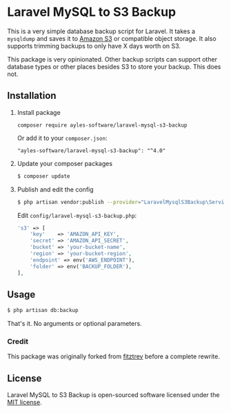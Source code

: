 # Laravel MySQL to S3 Backup

This is a very simple database backup script for Laravel. It takes a `mysqldump` and saves it to [Amazon S3](http://aws.amazon.com/s3/) or compatible object storage.
It also supports trimming backups to only have X days worth on S3.

This package is very opinionated. Other backup scripts can support other database types or other places besides S3 to store your backup. This does not.

## Installation

1. Install package

    ```
    composer require ayles-software/laravel-mysql-s3-backup
    ```
    Or add it to your `composer.json`:
    ```
    "ayles-software/laravel-mysql-s3-backup": "^4.0"
    ```

2. Update your composer packages

    ```bash
    $ composer update
    ```

3. Publish and edit the config

    ```bash
    $ php artisan vendor:publish --provider="LaravelMysqlS3Backup\ServiceProvider"
    ```

    Edit `config/laravel-mysql-s3-backup.php`:

    ```php
    's3' => [
        'key'    => 'AMAZON_API_KEY',
        'secret' => 'AMAZON_API_SECRET',
        'bucket' => 'your-bucket-name',
        'region' => 'your-bucket-region',
        'endpoint' => env('AWS_ENDPOINT'),
        'folder' => env('BACKUP_FOLDER'),
    ],
    ```

## Usage

```bash
$ php artisan db:backup
```

That's it. No arguments or optional parameters.

### Credit

This package was originally forked from [fitztrev](https://github.com/fitztrev/laravel-mysql-s3-backup) before a complete rewrite.

## License

Laravel MySQL to S3 Backup is open-sourced software licensed under the [MIT license](https://github.com/ayles-software/laravel-mysql-s3-backup/blob/master/LICENSE.md).
